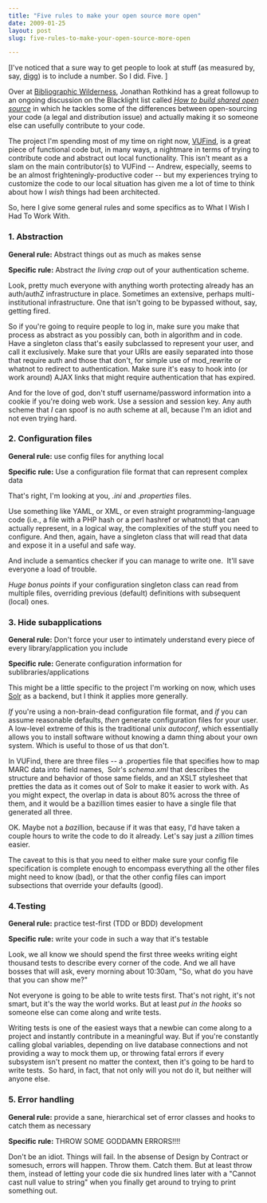 ```yaml
---
title: "Five rules to make your open source more open"
date: 2009-01-25
layout: post
slug: five-rules-to-make-your-open-source-more-open

---
```


[I've noticed that a sure way to get people to look at stuff (as measured by, say, <a href="http://digg.com/">digg</a>) is to include a number. So I did. Five. ]

Over at <a href="http://bibwild.wordpress.com/">Bibliographic Wilderness</a>, Jonathan Rothkind has a great followup to an ongoing discussion on the Blacklight list called <em><a href="http://bibwild.wordpress.com/2009/01/06/how-to-build-shared-open-source/">How to build shared open source</a></em> in which he tackles some of the differences between open-sourcing your code (a legal and distribution issue) and actually making it so someone else can usefully contribute to your code.

The project I'm spending most of my time on right now, <a href="http://vufind.org/">VUFind</a>, is a great piece of functional code but, in many ways, a nightmare in terms of trying to contribute code and abstract out local functionality. This isn't meant as a slam on the main contributor(s) to VUFind -- Andrew, especially, seems to be an almost frighteningly-productive coder -- but my experiences trying to customize the code to our local situation has given me a lot of time to think about how I <em>wish</em> things had been architected.

So, here I give some general rules and some specifics as to What I Wish I Had To Work With.
<h3>1. Abstraction</h3>
<strong>General rule:</strong> Abstract things out as much as makes sense

<strong>Specific rule:</strong> Abstract <em>the living crap</em> out of your authentication scheme.

Look, pretty much everyone with anything worth protecting already has an auth/authZ infrastructure in place. Sometimes an extensive, perhaps multi-institutional infrastructure. One that isn't going to be bypassed without, say, getting fired.

So if you're going to require people to log in, make sure you make that process as abstract as you possibly can, both in algorithm and in code. Have a singleton class that's easily subclassed to represent your user, and call it exclusively. Make sure that your URIs are easily separated into those that require auth and those that don't, for simple use of mod_rewrite or whatnot to redirect to authentication. Make sure it's easy to hook into (or work around) AJAX links that might require authentication that has expired.

And for the love of god, don't stuff username/password information into a cookie if you're doing web work. Use a session and session key. Any auth scheme that <em>I</em> can spoof is no auth scheme at all, because I'm an idiot and not even trying hard.
<h3>2. Configuration files</h3>
<strong>General rule:</strong> use config files for anything local

<strong>Specific rule:</strong> Use a configuration file format that can represent complex data

That's right, I'm looking at you, <em>.ini</em> and <em>.properties</em> files.

Use something like YAML, or XML, or even straight programming-language code (i.e., a file with a PHP hash or a perl hashref or whatnot) that can actually represent, in a logical way, the complexities of the stuff you need to configure. And then, again, have a singleton class that will read that data and expose it in a useful and safe way.

And include a semantics checker if you can manage to write one.  It'll save everyone a load of trouble.

<em>Huge bonus points</em> if your configuration singleton class can read from multiple files, overriding previous (default) definitions with subsequent (local) ones.
<h3>3. Hide subapplications</h3>
<strong>General rule:</strong> Don't force your user to intimately understand every piece of every library/application you include

<strong>Specific rule:</strong> Generate configuration information for sublibraries/applications

This might be a little specific to the project I'm working on now, which uses <a href="http://lucene.apache.org/solr/">Solr</a> as a backend, but I think it applies more generally.

<em>If</em> you're using a non-brain-dead configuration file format, and <em>if</em> you can assume reasonable defaults, <em>then</em> generate configuration files for your user. A low-level extreme of this is the traditional unix <em>autoconf</em>, which essentially allows you to install software without knowing a damn thing about your own system. Which is useful to those of us that don't.

In VUFind, there are three files -- a .properties file that specifies how to map MARC data into  field names,  Solr's <em>schema.xml</em> that describes the structure and behavior of those same fields, and an XSLT stylesheet that pretties the data as it comes out of Solr to make it easier to work with. As you might expect, the overlap in data is about 80% across the three of them, and it would be a bazillion times easier to have a single file that generated all three.

OK. Maybe not a <em>ba</em>zillion, because if it was that easy, I'd have taken a couple hours to write the code to do it already. Let's say just a <em>zillion</em> times easier.

The caveat to this is that you need to either make sure your config file specification is complete enough to encompass everything all the other files might need to know (bad), or that the other config files can import subsections that override your defaults (good).
<h3>4.Testing</h3>
<strong>General rule:</strong> practice test-first (TDD or BDD) development

<strong>Specific rule:</strong> write your code in such a way that it's testable

Look, we all know we should spend the first three weeks writing eight thousand tests to describe every corner of the code. And we all have bosses that will ask, every morning about 10:30am, "So, what do you have that you can show me?"

Not everyone is going to be able to write tests first. That's not right, it's not smart, but it's the way the world works. But at least <em>put in the hooks</em> so someone else can come along and write tests.

Writing tests is one of the easiest ways that a newbie can come along to a project and instantly contribute in a meaningful way. But if you're constantly calling global variables, depending on live database connections and not providing a way to mock them up, or throwing fatal errors if every subsystem isn't present no matter the context, then it's going to be hard to write tests.  So hard, in fact, that not only will you not do it, but neither will anyone else.
<h3>5. Error handling</h3>
<strong>General rule:</strong> provide a sane, hierarchical set of error classes and hooks to catch them as necessary

<strong>Specific rule:</strong> THROW SOME GODDAMN ERRORS!!!!

Don't be an idiot. Things will fail. In the absense of Design by Contract or somesuch, errors will happen. Throw them. Catch them. But at least throw them, instead of letting your code die six hundred lines later with a "Cannot cast null value to string" when you finally get around to trying to print something out.
